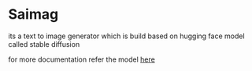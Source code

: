 # Saimag

its a text to image generator which is build based on hugging face model called stable diffusion 

for more documentation refer the model [here]("https://huggingface.co/CompVis/stable-diffusion-v1-4")
